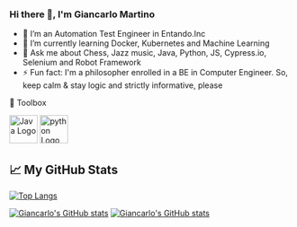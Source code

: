 ### Hi there 👋, I'm Giancarlo Martino

- 🔭 I’m an Automation Test Engineer in Entando.Inc
- 🌱 I’m currently learning Docker, Kubernetes and Machine Learning
- 💬 Ask me about Chess, Jazz music, Java, Python, JS, Cypress.io, Selenium and Robot Framework
- ⚡ Fun fact: I'm a philosopher enrolled in a BE in Computer Engineer. 
So, keep calm & stay logic and strictly informative, please



🧰 Toolbox 

<img src="https://cdn.worldvectorlogo.com/logos/java.svg" alt="Java Logo" width="50" height="50"/> 
<img src="https://cdn.worldvectorlogo.com/logos/python-4.svg" alt="python Logo" width="50" height="50"/>


## &#x1f4c8; My GitHub Stats

[![Top Langs](https://github-readme-stats.vercel.app/api/top-langs/?username=GiancarloMartino&hide=html,css,Cmake,makefile&theme=radical)](https://github.com/GiancarloMartino/github-readme-stats)

[![Giancarlo's GitHub stats](https://github-readme-stats.vercel.app/api?username=GiancarloMartino&theme=radical)](https://github.com/GiancarloMartino/github-readme-stats)
[![Giancarlo's GitHub stats](https://github-readme-stats.vercel.app/api?username=GianMartinoEntando&theme=radical)](https://github.com/GiancarloMartino/github-readme-stats)
